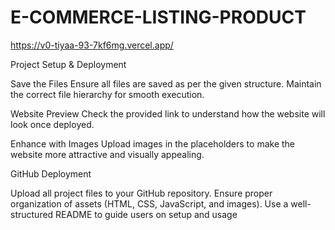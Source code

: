 # E-COMMERCE-LISTING-PRODUCT
https://v0-tiyaa-93-7kf6mg.vercel.app/



Project Setup & Deployment

Save the Files
Ensure all files are saved as per the given structure. Maintain the correct file hierarchy for smooth execution.

Website Preview
Check the provided link to understand how the website will look once deployed.

Enhance with Images
Upload images in the placeholders to make the website more attractive and visually appealing.

GitHub Deployment

Upload all project files to your GitHub repository.
Ensure proper organization of assets (HTML, CSS, JavaScript, and images).
Use a well-structured README to guide users on setup and usage

